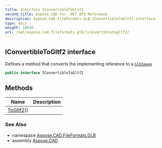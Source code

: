 ```yaml
---
title: Interface IConvertibleToGltf2
second_title: Aspose.CAD for .NET API Reference
description: Aspose.CAD.FileFormats.GLB.IConvertibleToGltf2 interface. Defines a method that converts the implementing reference to a GlbImage
type: docs
weight: 10830
url: /net/aspose.cad.fileformats.glb/iconvertibletogltf2/
---
```

## IConvertibleToGltf2 interface

Defines a method that converts the implementing reference to a [`GlbImage`](../glbimage/)

```csharp
public interface IConvertibleToGltf2
```

## Methods

| Name | Description |
| --- | --- |
| [ToGltf2](../../aspose.cad.fileformats.glb/iconvertibletogltf2/togltf2/)() |  |

### See Also

* namespace [Aspose.CAD.FileFormats.GLB](../../aspose.cad.fileformats.glb/)
* assembly [Aspose.CAD](../../)


